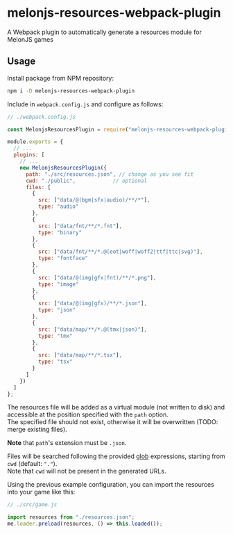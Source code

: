 # melonjs-resources-webpack-plugin
A Webpack plugin to automatically generate a resources module for MelonJS games

## Usage
Install package from NPM repository:
```bash
npm i -D melonjs-resources-webpack-plugin
```

Include in `webpack.config.js` and configure as follows:
```js
// ./webpack.config.js

const MelonjsResourcesPlugin = require("melonjs-resources-webpack-plugin");

module.exports = {
  // ...
  plugins: [
    // ...
    new MelonjsResourcesPlugin({
      path: "./src/resources.json", // change as you see fit
      cwd: "./public",            // optional
      files: [
        {
          src: ["data/@(bgm|sfx|audio)/**/*"],
          type: "audio"
        },
        {
          src: ["data/fnt/**/*.fnt"],
          type: "binary"
        },
        {
          src: ["data/fnt/**/*.@(eot|woff|woff2|ttf|ttc|svg)"],
          type: "fontface"
        },
        { 
          src: ["data/@(img|gfx|fnt)/**/*.png"],
          type: "image"
        },
        {
          src: ["data/@(img|gfx)/**/*.json"],
          type: "json"
        },
        {
          src: ["data/map/**/*.@(tmx|json)"],
          type: "tmx"
        },
        {
          src: ["data/map/**/*.tsx"],
          type: "tsx"
        }
      ] 
    })
  ]
};
```

The resources file will be added as a virtual module (not written to disk) and accessible at the position specified with the `path` option.  
The specified file should not exist, otherwise it will be overwritten (TODO: merge existing files).

**Note** that `path`'s extension must be `.json`.

Files will be searched following the provided [glob](https://www.npmjs.com/package/glob#glob-primer) expressions, starting from `cwd` (default: `"."`).  
Note that `cwd` will not be present in the generated URLs.

Using the previous example configuration, you can import the resources into your game like this:

```js
// ./src/game.js

import resources from "./resources.json";
me.loader.preload(resources, () => this.loaded());
```
